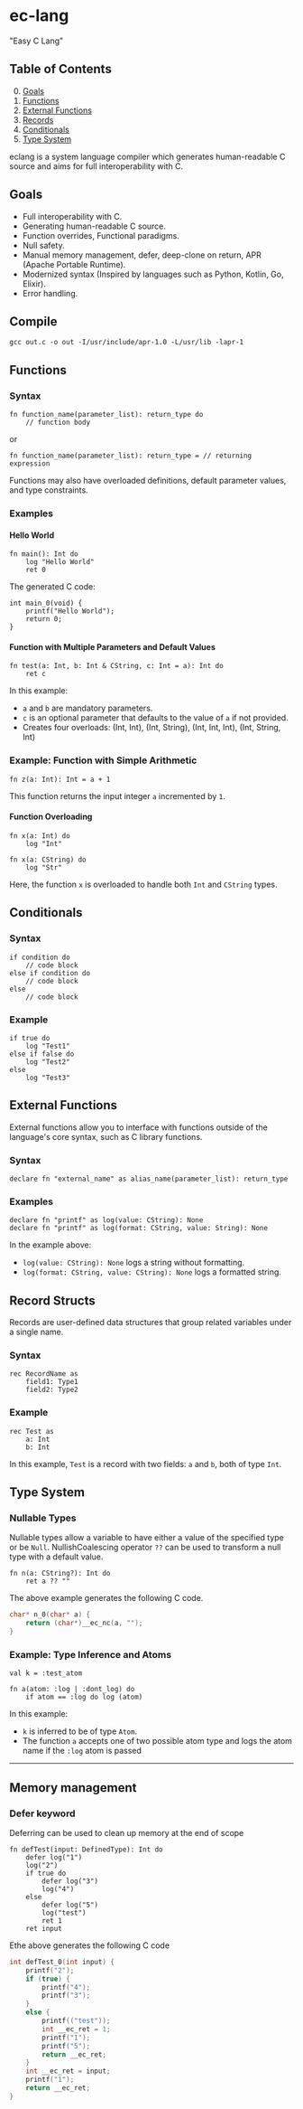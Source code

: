 # ec-lang

"Easy C Lang"

## Table of Contents

0. [Goals](#goals)
1. [Functions](#functions)
2. [External Functions](#external-functions)
3. [Records](#record-structs)
4. [Conditionals](#conditionals)
5. [Type System](#type-system)

eclang is a system language compiler which generates human-readable C source and aims for full interoperability with C.

## Goals

- Full interoperability with C.
- Generating human-readable C source.
- Function overrides, Functional paradigms.
- Null safety.
- Manual memory management, defer, deep-clone on return, APR (Apache Portable Runtime).
- Modernized syntax (Inspired by languages such as Python, Kotlin, Go, Elixir).
- Error handling.

## Compile

```
gcc out.c -o out -I/usr/include/apr-1.0 -L/usr/lib -lapr-1
```

## Functions

### Syntax

```plaintext
fn function_name(parameter_list): return_type do
    // function body
```

or

```plaintext
fn function_name(parameter_list): return_type = // returning expression
```

Functions may also have overloaded definitions, default parameter values, and type constraints.

### Examples

#### Hello World


```plaintext
fn main(): Int do
    log "Hello World"
    ret 0
```
The generated C code:
```
int main_0(void) {
    printf("Hello World");
    return 0;
}
```

#### Function with Multiple Parameters and Default Values

```plaintext
fn test(a: Int, b: Int & CString, c: Int = a): Int do
    ret c
```

In this example:
- `a` and `b` are mandatory parameters.
- `c` is an optional parameter that defaults to the value of `a` if not provided.
- Creates four overloads: (Int, Int), (Int, String), (Int, Int, Int), (Int, String, Int)

### Example: Function with Simple Arithmetic

```plaintext
fn z(a: Int): Int = a + 1
```

This function returns the input integer `a` incremented by `1`.

#### Function Overloading

```plaintext
fn x(a: Int) do
    log "Int"

fn x(a: CString) do
    log "Str"
```

Here, the function `x` is overloaded to handle both `Int` and `CString` types.

## Conditionals

### Syntax

```plaintext
if condition do
    // code block
else if condition do
    // code block
else
    // code block
```

### Example

```plaintext
if true do
    log "Test1"
else if false do
    log "Test2"
else
    log "Test3"
```


## External Functions

External functions allow you to interface with functions outside of the language's core syntax, such as C library functions.

### Syntax

```plaintext
declare fn "external_name" as alias_name(parameter_list): return_type
```

### Examples

```plaintext
declare fn "printf" as log(value: CString): None
declare fn "printf" as log(format: CString, value: String): None
```

In the example above:
- `log(value: CString): None` logs a string without formatting.
- `log(format: CString, value: CString): None` logs a formatted string.

## Record Structs

Records are user-defined data structures that group related variables under a single name.

### Syntax

```plaintext
rec RecordName as
    field1: Type1
    field2: Type2
```

### Example

```plaintext
rec Test as
    a: Int
    b: Int
```

In this example, `Test` is a record with two fields: `a` and `b`, both of type `Int`.

## Type System

### Nullable Types

Nullable types allow a variable to have either a value of the specified type or be `Null`.
NullishCoalescing operator `??` can be used to transform a null type with a default value.

```plaintext
fn n(a: CString?): Int do
    ret a ?? ""
```
The above example generates the following C code.
```c
char* n_0(char* a) {
	return (char*)__ec_nc(a, "");
}
```

### Example: Type Inference and Atoms

```plaintext
val k = :test_atom

fn a(atom: :log | :dont_log) do
    if atom == :log do log (atom)
```

In this example:
- `k` is inferred to be of type `Atom`.
- The function `a` accepts one of two possible atom type and logs the atom name if the `:log` atom is passed

---

## Memory management

### Defer keyword

Deferring can be used to clean up memory at the end of scope

```plaintext
fn defTest(input: DefinedType): Int do
    defer log("1")
    log("2")
    if true do
        defer log("3")
        log("4")
    else
        defer log("5")
        log("test")
        ret 1
    ret input
```
Ethe above generates the following C code
```c
int defTest_0(int input) {
	printf("2");
	if (true) {
		printf("4");
		printf("3");
	}
	else {
		printf(("test"));
		int __ec_ret = 1;
		printf("1");
		printf("5");
		return __ec_ret;
	}
	int __ec_ret = input;
	printf("1");
	return __ec_ret;
}
```